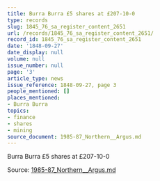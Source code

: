 ```yaml
---
title: Burra Burra £5 shares at £207-10-0
type: records
slug: 1845_76_sa_register_content_2651
url: /records/1845_76_sa_register_content_2651/
record_id: 1845_76_sa_register_content_2651
date: '1848-09-27'
date_display: null
volume: null
issue_number: null
page: '3'
article_type: news
issue_reference: 1848-09-27, page 3
people_mentioned: []
places_mentioned:
- Burra Burra
topics:
- finance
- shares
- mining
source_document: 1985-87_Northern__Argus.md
---
```


Burra Burra £5 shares at £207-10-0

Source: [1985-87_Northern__Argus.md](/downloads/markdown/1985-87_Northern__Argus.md)
